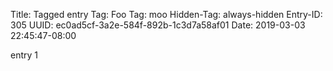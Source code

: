 Title: Tagged entry
Tag: Foo
Tag: moo
Hidden-Tag: always-hidden
Entry-ID: 305
UUID: ec0ad5cf-3a2e-584f-892b-1c3d7a58af01
Date: 2019-03-03 22:45:47-08:00

entry 1
